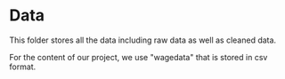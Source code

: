 # Data

This folder stores all the data including raw data as well as cleaned data.

For the content of our project, we use "wagedata" that is stored in csv format.
